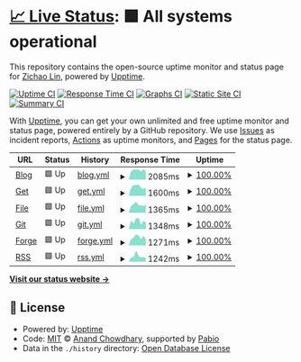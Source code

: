 # [📈 Live Status](https://earthjasonlin.github.io/upptime): <!--live status--> **🟩 All systems operational**

This repository contains the open-source uptime monitor and status page for [Zichao Lin](https://earthjasonlin.cn), powered by [Upptime](https://github.com/upptime/upptime).

[![Uptime CI](https://github.com/earthjasonlin/upptime/workflows/Uptime%20CI/badge.svg)](https://github.com/earthjasonlin/upptime/actions?query=workflow%3A%22Uptime+CI%22)
[![Response Time CI](https://github.com/earthjasonlin/upptime/workflows/Response%20Time%20CI/badge.svg)](https://github.com/earthjasonlin/upptime/actions?query=workflow%3A%22Response+Time+CI%22)
[![Graphs CI](https://github.com/earthjasonlin/upptime/workflows/Graphs%20CI/badge.svg)](https://github.com/earthjasonlin/upptime/actions?query=workflow%3A%22Graphs+CI%22)
[![Static Site CI](https://github.com/earthjasonlin/upptime/workflows/Static%20Site%20CI/badge.svg)](https://github.com/earthjasonlin/upptime/actions?query=workflow%3A%22Static+Site+CI%22)
[![Summary CI](https://github.com/earthjasonlin/upptime/workflows/Summary%20CI/badge.svg)](https://github.com/earthjasonlin/upptime/actions?query=workflow%3A%22Summary+CI%22)

With [Upptime](https://upptime.js.org), you can get your own unlimited and free uptime monitor and status page, powered entirely by a GitHub repository. We use [Issues](https://github.com/earthjasonlin/upptime/issues) as incident reports, [Actions](https://github.com/earthjasonlin/upptime/actions) as uptime monitors, and [Pages](https://earthjasonlin.github.io/upptime) for the status page.

<!--start: status pages-->
<!-- This summary is generated by Upptime (https://github.com/upptime/upptime) -->
<!-- Do not edit this manually, your changes will be overwritten -->
<!-- prettier-ignore -->
| URL | Status | History | Response Time | Uptime |
| --- | ------ | ------- | ------------- | ------ |
| <img alt="" src="https://icons.duckduckgo.com/ip3/earthjasonlin.cn.ico" height="13"> [Blog](https://earthjasonlin.cn) | 🟩 Up | [blog.yml](https://github.com/earthjasonlin/upptime/commits/HEAD/history/blog.yml) | <details><summary><img alt="Response time graph" src="./graphs/blog/response-time-week.png" height="20"> 2085ms</summary><br><a href="https://earthjasonlin.github.io/upptime/history/blog"><img alt="Response time 2220" src="https://img.shields.io/endpoint?url=https%3A%2F%2Fraw.githubusercontent.com%2Fearthjasonlin%2Fupptime%2FHEAD%2Fapi%2Fblog%2Fresponse-time.json"></a><br><a href="https://earthjasonlin.github.io/upptime/history/blog"><img alt="24-hour response time 2256" src="https://img.shields.io/endpoint?url=https%3A%2F%2Fraw.githubusercontent.com%2Fearthjasonlin%2Fupptime%2FHEAD%2Fapi%2Fblog%2Fresponse-time-day.json"></a><br><a href="https://earthjasonlin.github.io/upptime/history/blog"><img alt="7-day response time 2085" src="https://img.shields.io/endpoint?url=https%3A%2F%2Fraw.githubusercontent.com%2Fearthjasonlin%2Fupptime%2FHEAD%2Fapi%2Fblog%2Fresponse-time-week.json"></a><br><a href="https://earthjasonlin.github.io/upptime/history/blog"><img alt="30-day response time 2129" src="https://img.shields.io/endpoint?url=https%3A%2F%2Fraw.githubusercontent.com%2Fearthjasonlin%2Fupptime%2FHEAD%2Fapi%2Fblog%2Fresponse-time-month.json"></a><br><a href="https://earthjasonlin.github.io/upptime/history/blog"><img alt="1-year response time 2220" src="https://img.shields.io/endpoint?url=https%3A%2F%2Fraw.githubusercontent.com%2Fearthjasonlin%2Fupptime%2FHEAD%2Fapi%2Fblog%2Fresponse-time-year.json"></a></details> | <details><summary><a href="https://earthjasonlin.github.io/upptime/history/blog">100.00%</a></summary><a href="https://earthjasonlin.github.io/upptime/history/blog"><img alt="All-time uptime 100.00%" src="https://img.shields.io/endpoint?url=https%3A%2F%2Fraw.githubusercontent.com%2Fearthjasonlin%2Fupptime%2FHEAD%2Fapi%2Fblog%2Fuptime.json"></a><br><a href="https://earthjasonlin.github.io/upptime/history/blog"><img alt="24-hour uptime 100.00%" src="https://img.shields.io/endpoint?url=https%3A%2F%2Fraw.githubusercontent.com%2Fearthjasonlin%2Fupptime%2FHEAD%2Fapi%2Fblog%2Fuptime-day.json"></a><br><a href="https://earthjasonlin.github.io/upptime/history/blog"><img alt="7-day uptime 100.00%" src="https://img.shields.io/endpoint?url=https%3A%2F%2Fraw.githubusercontent.com%2Fearthjasonlin%2Fupptime%2FHEAD%2Fapi%2Fblog%2Fuptime-week.json"></a><br><a href="https://earthjasonlin.github.io/upptime/history/blog"><img alt="30-day uptime 100.00%" src="https://img.shields.io/endpoint?url=https%3A%2F%2Fraw.githubusercontent.com%2Fearthjasonlin%2Fupptime%2FHEAD%2Fapi%2Fblog%2Fuptime-month.json"></a><br><a href="https://earthjasonlin.github.io/upptime/history/blog"><img alt="1-year uptime 100.00%" src="https://img.shields.io/endpoint?url=https%3A%2F%2Fraw.githubusercontent.com%2Fearthjasonlin%2Fupptime%2FHEAD%2Fapi%2Fblog%2Fuptime-year.json"></a></details>
| <img alt="" src="https://icons.duckduckgo.com/ip3/get.loliquq.cn.ico" height="13"> [Get](https://get.loliquq.cn) | 🟩 Up | [get.yml](https://github.com/earthjasonlin/upptime/commits/HEAD/history/get.yml) | <details><summary><img alt="Response time graph" src="./graphs/get/response-time-week.png" height="20"> 1600ms</summary><br><a href="https://earthjasonlin.github.io/upptime/history/get"><img alt="Response time 1331" src="https://img.shields.io/endpoint?url=https%3A%2F%2Fraw.githubusercontent.com%2Fearthjasonlin%2Fupptime%2FHEAD%2Fapi%2Fget%2Fresponse-time.json"></a><br><a href="https://earthjasonlin.github.io/upptime/history/get"><img alt="24-hour response time 1424" src="https://img.shields.io/endpoint?url=https%3A%2F%2Fraw.githubusercontent.com%2Fearthjasonlin%2Fupptime%2FHEAD%2Fapi%2Fget%2Fresponse-time-day.json"></a><br><a href="https://earthjasonlin.github.io/upptime/history/get"><img alt="7-day response time 1600" src="https://img.shields.io/endpoint?url=https%3A%2F%2Fraw.githubusercontent.com%2Fearthjasonlin%2Fupptime%2FHEAD%2Fapi%2Fget%2Fresponse-time-week.json"></a><br><a href="https://earthjasonlin.github.io/upptime/history/get"><img alt="30-day response time 1354" src="https://img.shields.io/endpoint?url=https%3A%2F%2Fraw.githubusercontent.com%2Fearthjasonlin%2Fupptime%2FHEAD%2Fapi%2Fget%2Fresponse-time-month.json"></a><br><a href="https://earthjasonlin.github.io/upptime/history/get"><img alt="1-year response time 1331" src="https://img.shields.io/endpoint?url=https%3A%2F%2Fraw.githubusercontent.com%2Fearthjasonlin%2Fupptime%2FHEAD%2Fapi%2Fget%2Fresponse-time-year.json"></a></details> | <details><summary><a href="https://earthjasonlin.github.io/upptime/history/get">100.00%</a></summary><a href="https://earthjasonlin.github.io/upptime/history/get"><img alt="All-time uptime 100.00%" src="https://img.shields.io/endpoint?url=https%3A%2F%2Fraw.githubusercontent.com%2Fearthjasonlin%2Fupptime%2FHEAD%2Fapi%2Fget%2Fuptime.json"></a><br><a href="https://earthjasonlin.github.io/upptime/history/get"><img alt="24-hour uptime 100.00%" src="https://img.shields.io/endpoint?url=https%3A%2F%2Fraw.githubusercontent.com%2Fearthjasonlin%2Fupptime%2FHEAD%2Fapi%2Fget%2Fuptime-day.json"></a><br><a href="https://earthjasonlin.github.io/upptime/history/get"><img alt="7-day uptime 100.00%" src="https://img.shields.io/endpoint?url=https%3A%2F%2Fraw.githubusercontent.com%2Fearthjasonlin%2Fupptime%2FHEAD%2Fapi%2Fget%2Fuptime-week.json"></a><br><a href="https://earthjasonlin.github.io/upptime/history/get"><img alt="30-day uptime 100.00%" src="https://img.shields.io/endpoint?url=https%3A%2F%2Fraw.githubusercontent.com%2Fearthjasonlin%2Fupptime%2FHEAD%2Fapi%2Fget%2Fuptime-month.json"></a><br><a href="https://earthjasonlin.github.io/upptime/history/get"><img alt="1-year uptime 100.00%" src="https://img.shields.io/endpoint?url=https%3A%2F%2Fraw.githubusercontent.com%2Fearthjasonlin%2Fupptime%2FHEAD%2Fapi%2Fget%2Fuptime-year.json"></a></details>
| <img alt="" src="https://icons.duckduckgo.com/ip3/file.loliquq.cn.ico" height="13"> [File](https://file.loliquq.cn) | 🟩 Up | [file.yml](https://github.com/earthjasonlin/upptime/commits/HEAD/history/file.yml) | <details><summary><img alt="Response time graph" src="./graphs/file/response-time-week.png" height="20"> 1365ms</summary><br><a href="https://earthjasonlin.github.io/upptime/history/file"><img alt="Response time 1313" src="https://img.shields.io/endpoint?url=https%3A%2F%2Fraw.githubusercontent.com%2Fearthjasonlin%2Fupptime%2FHEAD%2Fapi%2Ffile%2Fresponse-time.json"></a><br><a href="https://earthjasonlin.github.io/upptime/history/file"><img alt="24-hour response time 1058" src="https://img.shields.io/endpoint?url=https%3A%2F%2Fraw.githubusercontent.com%2Fearthjasonlin%2Fupptime%2FHEAD%2Fapi%2Ffile%2Fresponse-time-day.json"></a><br><a href="https://earthjasonlin.github.io/upptime/history/file"><img alt="7-day response time 1365" src="https://img.shields.io/endpoint?url=https%3A%2F%2Fraw.githubusercontent.com%2Fearthjasonlin%2Fupptime%2FHEAD%2Fapi%2Ffile%2Fresponse-time-week.json"></a><br><a href="https://earthjasonlin.github.io/upptime/history/file"><img alt="30-day response time 1323" src="https://img.shields.io/endpoint?url=https%3A%2F%2Fraw.githubusercontent.com%2Fearthjasonlin%2Fupptime%2FHEAD%2Fapi%2Ffile%2Fresponse-time-month.json"></a><br><a href="https://earthjasonlin.github.io/upptime/history/file"><img alt="1-year response time 1313" src="https://img.shields.io/endpoint?url=https%3A%2F%2Fraw.githubusercontent.com%2Fearthjasonlin%2Fupptime%2FHEAD%2Fapi%2Ffile%2Fresponse-time-year.json"></a></details> | <details><summary><a href="https://earthjasonlin.github.io/upptime/history/file">100.00%</a></summary><a href="https://earthjasonlin.github.io/upptime/history/file"><img alt="All-time uptime 100.00%" src="https://img.shields.io/endpoint?url=https%3A%2F%2Fraw.githubusercontent.com%2Fearthjasonlin%2Fupptime%2FHEAD%2Fapi%2Ffile%2Fuptime.json"></a><br><a href="https://earthjasonlin.github.io/upptime/history/file"><img alt="24-hour uptime 100.00%" src="https://img.shields.io/endpoint?url=https%3A%2F%2Fraw.githubusercontent.com%2Fearthjasonlin%2Fupptime%2FHEAD%2Fapi%2Ffile%2Fuptime-day.json"></a><br><a href="https://earthjasonlin.github.io/upptime/history/file"><img alt="7-day uptime 100.00%" src="https://img.shields.io/endpoint?url=https%3A%2F%2Fraw.githubusercontent.com%2Fearthjasonlin%2Fupptime%2FHEAD%2Fapi%2Ffile%2Fuptime-week.json"></a><br><a href="https://earthjasonlin.github.io/upptime/history/file"><img alt="30-day uptime 100.00%" src="https://img.shields.io/endpoint?url=https%3A%2F%2Fraw.githubusercontent.com%2Fearthjasonlin%2Fupptime%2FHEAD%2Fapi%2Ffile%2Fuptime-month.json"></a><br><a href="https://earthjasonlin.github.io/upptime/history/file"><img alt="1-year uptime 100.00%" src="https://img.shields.io/endpoint?url=https%3A%2F%2Fraw.githubusercontent.com%2Fearthjasonlin%2Fupptime%2FHEAD%2Fapi%2Ffile%2Fuptime-year.json"></a></details>
| <img alt="" src="https://icons.duckduckgo.com/ip3/git.loliquq.cn.ico" height="13"> [Git](https://git.loliquq.cn) | 🟩 Up | [git.yml](https://github.com/earthjasonlin/upptime/commits/HEAD/history/git.yml) | <details><summary><img alt="Response time graph" src="./graphs/git/response-time-week.png" height="20"> 1348ms</summary><br><a href="https://earthjasonlin.github.io/upptime/history/git"><img alt="Response time 1311" src="https://img.shields.io/endpoint?url=https%3A%2F%2Fraw.githubusercontent.com%2Fearthjasonlin%2Fupptime%2FHEAD%2Fapi%2Fgit%2Fresponse-time.json"></a><br><a href="https://earthjasonlin.github.io/upptime/history/git"><img alt="24-hour response time 1409" src="https://img.shields.io/endpoint?url=https%3A%2F%2Fraw.githubusercontent.com%2Fearthjasonlin%2Fupptime%2FHEAD%2Fapi%2Fgit%2Fresponse-time-day.json"></a><br><a href="https://earthjasonlin.github.io/upptime/history/git"><img alt="7-day response time 1348" src="https://img.shields.io/endpoint?url=https%3A%2F%2Fraw.githubusercontent.com%2Fearthjasonlin%2Fupptime%2FHEAD%2Fapi%2Fgit%2Fresponse-time-week.json"></a><br><a href="https://earthjasonlin.github.io/upptime/history/git"><img alt="30-day response time 1342" src="https://img.shields.io/endpoint?url=https%3A%2F%2Fraw.githubusercontent.com%2Fearthjasonlin%2Fupptime%2FHEAD%2Fapi%2Fgit%2Fresponse-time-month.json"></a><br><a href="https://earthjasonlin.github.io/upptime/history/git"><img alt="1-year response time 1311" src="https://img.shields.io/endpoint?url=https%3A%2F%2Fraw.githubusercontent.com%2Fearthjasonlin%2Fupptime%2FHEAD%2Fapi%2Fgit%2Fresponse-time-year.json"></a></details> | <details><summary><a href="https://earthjasonlin.github.io/upptime/history/git">100.00%</a></summary><a href="https://earthjasonlin.github.io/upptime/history/git"><img alt="All-time uptime 100.00%" src="https://img.shields.io/endpoint?url=https%3A%2F%2Fraw.githubusercontent.com%2Fearthjasonlin%2Fupptime%2FHEAD%2Fapi%2Fgit%2Fuptime.json"></a><br><a href="https://earthjasonlin.github.io/upptime/history/git"><img alt="24-hour uptime 100.00%" src="https://img.shields.io/endpoint?url=https%3A%2F%2Fraw.githubusercontent.com%2Fearthjasonlin%2Fupptime%2FHEAD%2Fapi%2Fgit%2Fuptime-day.json"></a><br><a href="https://earthjasonlin.github.io/upptime/history/git"><img alt="7-day uptime 100.00%" src="https://img.shields.io/endpoint?url=https%3A%2F%2Fraw.githubusercontent.com%2Fearthjasonlin%2Fupptime%2FHEAD%2Fapi%2Fgit%2Fuptime-week.json"></a><br><a href="https://earthjasonlin.github.io/upptime/history/git"><img alt="30-day uptime 100.00%" src="https://img.shields.io/endpoint?url=https%3A%2F%2Fraw.githubusercontent.com%2Fearthjasonlin%2Fupptime%2FHEAD%2Fapi%2Fgit%2Fuptime-month.json"></a><br><a href="https://earthjasonlin.github.io/upptime/history/git"><img alt="1-year uptime 100.00%" src="https://img.shields.io/endpoint?url=https%3A%2F%2Fraw.githubusercontent.com%2Fearthjasonlin%2Fupptime%2FHEAD%2Fapi%2Fgit%2Fuptime-year.json"></a></details>
| <img alt="" src="https://icons.duckduckgo.com/ip3/code.loliquq.cn.ico" height="13"> [Forge](https://code.loliquq.cn) | 🟩 Up | [forge.yml](https://github.com/earthjasonlin/upptime/commits/HEAD/history/forge.yml) | <details><summary><img alt="Response time graph" src="./graphs/forge/response-time-week.png" height="20"> 1271ms</summary><br><a href="https://earthjasonlin.github.io/upptime/history/forge"><img alt="Response time 1141" src="https://img.shields.io/endpoint?url=https%3A%2F%2Fraw.githubusercontent.com%2Fearthjasonlin%2Fupptime%2FHEAD%2Fapi%2Fforge%2Fresponse-time.json"></a><br><a href="https://earthjasonlin.github.io/upptime/history/forge"><img alt="24-hour response time 983" src="https://img.shields.io/endpoint?url=https%3A%2F%2Fraw.githubusercontent.com%2Fearthjasonlin%2Fupptime%2FHEAD%2Fapi%2Fforge%2Fresponse-time-day.json"></a><br><a href="https://earthjasonlin.github.io/upptime/history/forge"><img alt="7-day response time 1271" src="https://img.shields.io/endpoint?url=https%3A%2F%2Fraw.githubusercontent.com%2Fearthjasonlin%2Fupptime%2FHEAD%2Fapi%2Fforge%2Fresponse-time-week.json"></a><br><a href="https://earthjasonlin.github.io/upptime/history/forge"><img alt="30-day response time 1156" src="https://img.shields.io/endpoint?url=https%3A%2F%2Fraw.githubusercontent.com%2Fearthjasonlin%2Fupptime%2FHEAD%2Fapi%2Fforge%2Fresponse-time-month.json"></a><br><a href="https://earthjasonlin.github.io/upptime/history/forge"><img alt="1-year response time 1141" src="https://img.shields.io/endpoint?url=https%3A%2F%2Fraw.githubusercontent.com%2Fearthjasonlin%2Fupptime%2FHEAD%2Fapi%2Fforge%2Fresponse-time-year.json"></a></details> | <details><summary><a href="https://earthjasonlin.github.io/upptime/history/forge">100.00%</a></summary><a href="https://earthjasonlin.github.io/upptime/history/forge"><img alt="All-time uptime 100.00%" src="https://img.shields.io/endpoint?url=https%3A%2F%2Fraw.githubusercontent.com%2Fearthjasonlin%2Fupptime%2FHEAD%2Fapi%2Fforge%2Fuptime.json"></a><br><a href="https://earthjasonlin.github.io/upptime/history/forge"><img alt="24-hour uptime 100.00%" src="https://img.shields.io/endpoint?url=https%3A%2F%2Fraw.githubusercontent.com%2Fearthjasonlin%2Fupptime%2FHEAD%2Fapi%2Fforge%2Fuptime-day.json"></a><br><a href="https://earthjasonlin.github.io/upptime/history/forge"><img alt="7-day uptime 100.00%" src="https://img.shields.io/endpoint?url=https%3A%2F%2Fraw.githubusercontent.com%2Fearthjasonlin%2Fupptime%2FHEAD%2Fapi%2Fforge%2Fuptime-week.json"></a><br><a href="https://earthjasonlin.github.io/upptime/history/forge"><img alt="30-day uptime 100.00%" src="https://img.shields.io/endpoint?url=https%3A%2F%2Fraw.githubusercontent.com%2Fearthjasonlin%2Fupptime%2FHEAD%2Fapi%2Fforge%2Fuptime-month.json"></a><br><a href="https://earthjasonlin.github.io/upptime/history/forge"><img alt="1-year uptime 100.00%" src="https://img.shields.io/endpoint?url=https%3A%2F%2Fraw.githubusercontent.com%2Fearthjasonlin%2Fupptime%2FHEAD%2Fapi%2Fforge%2Fuptime-year.json"></a></details>
| <img alt="" src="https://icons.duckduckgo.com/ip3/rss.loliquq.cn.ico" height="13"> [RSS](https://rss.loliquq.cn) | 🟩 Up | [rss.yml](https://github.com/earthjasonlin/upptime/commits/HEAD/history/rss.yml) | <details><summary><img alt="Response time graph" src="./graphs/rss/response-time-week.png" height="20"> 1242ms</summary><br><a href="https://earthjasonlin.github.io/upptime/history/rss"><img alt="Response time 1321" src="https://img.shields.io/endpoint?url=https%3A%2F%2Fraw.githubusercontent.com%2Fearthjasonlin%2Fupptime%2FHEAD%2Fapi%2Frss%2Fresponse-time.json"></a><br><a href="https://earthjasonlin.github.io/upptime/history/rss"><img alt="24-hour response time 1181" src="https://img.shields.io/endpoint?url=https%3A%2F%2Fraw.githubusercontent.com%2Fearthjasonlin%2Fupptime%2FHEAD%2Fapi%2Frss%2Fresponse-time-day.json"></a><br><a href="https://earthjasonlin.github.io/upptime/history/rss"><img alt="7-day response time 1242" src="https://img.shields.io/endpoint?url=https%3A%2F%2Fraw.githubusercontent.com%2Fearthjasonlin%2Fupptime%2FHEAD%2Fapi%2Frss%2Fresponse-time-week.json"></a><br><a href="https://earthjasonlin.github.io/upptime/history/rss"><img alt="30-day response time 1286" src="https://img.shields.io/endpoint?url=https%3A%2F%2Fraw.githubusercontent.com%2Fearthjasonlin%2Fupptime%2FHEAD%2Fapi%2Frss%2Fresponse-time-month.json"></a><br><a href="https://earthjasonlin.github.io/upptime/history/rss"><img alt="1-year response time 1321" src="https://img.shields.io/endpoint?url=https%3A%2F%2Fraw.githubusercontent.com%2Fearthjasonlin%2Fupptime%2FHEAD%2Fapi%2Frss%2Fresponse-time-year.json"></a></details> | <details><summary><a href="https://earthjasonlin.github.io/upptime/history/rss">100.00%</a></summary><a href="https://earthjasonlin.github.io/upptime/history/rss"><img alt="All-time uptime 100.00%" src="https://img.shields.io/endpoint?url=https%3A%2F%2Fraw.githubusercontent.com%2Fearthjasonlin%2Fupptime%2FHEAD%2Fapi%2Frss%2Fuptime.json"></a><br><a href="https://earthjasonlin.github.io/upptime/history/rss"><img alt="24-hour uptime 100.00%" src="https://img.shields.io/endpoint?url=https%3A%2F%2Fraw.githubusercontent.com%2Fearthjasonlin%2Fupptime%2FHEAD%2Fapi%2Frss%2Fuptime-day.json"></a><br><a href="https://earthjasonlin.github.io/upptime/history/rss"><img alt="7-day uptime 100.00%" src="https://img.shields.io/endpoint?url=https%3A%2F%2Fraw.githubusercontent.com%2Fearthjasonlin%2Fupptime%2FHEAD%2Fapi%2Frss%2Fuptime-week.json"></a><br><a href="https://earthjasonlin.github.io/upptime/history/rss"><img alt="30-day uptime 100.00%" src="https://img.shields.io/endpoint?url=https%3A%2F%2Fraw.githubusercontent.com%2Fearthjasonlin%2Fupptime%2FHEAD%2Fapi%2Frss%2Fuptime-month.json"></a><br><a href="https://earthjasonlin.github.io/upptime/history/rss"><img alt="1-year uptime 100.00%" src="https://img.shields.io/endpoint?url=https%3A%2F%2Fraw.githubusercontent.com%2Fearthjasonlin%2Fupptime%2FHEAD%2Fapi%2Frss%2Fuptime-year.json"></a></details>

<!--end: status pages-->

[**Visit our status website →**](https://earthjasonlin.github.io/upptime)

## 📄 License

- Powered by: [Upptime](https://github.com/upptime/upptime)
- Code: [MIT](./LICENSE) © [Anand Chowdhary](https://anandchowdhary.com), supported by [Pabio](https://pabio.com)
- Data in the `./history` directory: [Open Database License](https://opendatacommons.org/licenses/odbl/1-0/)
